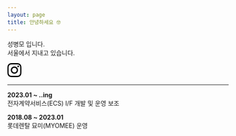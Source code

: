 ```yaml
---
layout: page
title: 안녕하세요 🤓
---
```


성병모 입니다.   
서울에서 지내고 있습니다.   

[![instagram](./assets/iconmonstr-instagram-11-32.png)](https://www.instagram.com/byeoom)

---

**2023.01 ~ ..ing**   
전자계약서비스(ECS) I/F 개발 및 운영 보조
   
**2018.08 ~ 2023.01**   
롯데렌탈 묘미(MYOMEE) 운영
